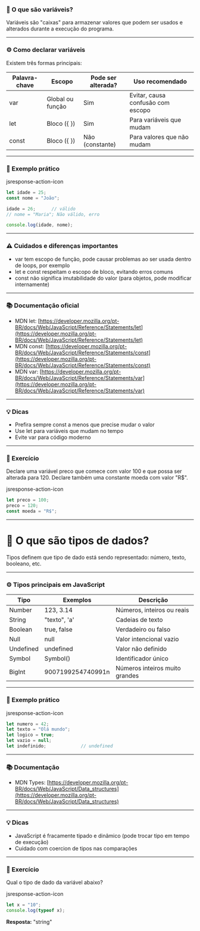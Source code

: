 ### 📌 O que são variáveis?

Variáveis são "caixas" para armazenar valores que podem ser usados e alterados durante a execução do programa.

---

### ⚙️ Como declarar variáveis

Existem três formas principais:

|Palavra-chave|Escopo|Pode ser alterada?|Uso recomendado|
|---|---|---|---|
|var|Global ou função|Sim|Evitar, causa confusão com escopo|
|let|Bloco ({ })|Sim|Para variáveis que mudam|
|const|Bloco ({ })|Não (constante)|Para valores que não mudam|

---

### 🎯 Exemplo prático

jsresponse-action-icon

```js
let idade = 25;
const nome = "João";

idade = 26;      // válido
// nome = "Maria"; Não válido, erro

console.log(idade, nome);
```

---

### ⚠️ Cuidados e diferenças importantes

- var tem escopo de função, pode causar problemas ao ser usada dentro de loops, por exemplo
- let e const respeitam o escopo de bloco, evitando erros comuns
- const não significa imutabilidade do valor (para objetos, pode modificar internamente)

---

### 📚 Documentação oficial

- MDN let: [https://developer.mozilla.org/pt-BR/docs/Web/JavaScript/Reference/Statements/let](https://developer.mozilla.org/pt-BR/docs/Web/JavaScript/Reference/Statements/let)
- MDN const: [https://developer.mozilla.org/pt-BR/docs/Web/JavaScript/Reference/Statements/const](https://developer.mozilla.org/pt-BR/docs/Web/JavaScript/Reference/Statements/const)
- MDN var: [https://developer.mozilla.org/pt-BR/docs/Web/JavaScript/Reference/Statements/var](https://developer.mozilla.org/pt-BR/docs/Web/JavaScript/Reference/Statements/var)

---

### 💡 Dicas

- Prefira sempre const a menos que precise mudar o valor
- Use let para variáveis que mudam no tempo
- Evite var para código moderno

---

### 🧩 Exercício

Declare uma variável preco que comece com valor 100 e que possa ser alterada para 120. Declare também uma constante moeda com valor "R$".

jsresponse-action-icon

```js
let preco = 100;
preco = 120;
const moeda = "R$";
```


---




# **📌 O que são tipos de dados?**

Tipos definem que tipo de dado está sendo representado: número, texto, booleano, etc.

---

### ⚙️ Tipos principais em JavaScript

|Tipo|Exemplos|Descrição|
|---|---|---|
|Number|123, 3.14|Números, inteiros ou reais|
|String|"texto", 'a'|Cadeias de texto|
|Boolean|true, false|Verdadeiro ou falso|
|Null|null|Valor intencional vazio|
|Undefined|undefined|Valor não definido|
|Symbol|Symbol()|Identificador único|
|BigInt|9007199254740991n|Números inteiros muito grandes|

---

### 🎯 Exemplo prático

jsresponse-action-icon

```js
let numero = 42;            
let texto = "Olá mundo";    
let logico = true;          
let vazio = null;           
let indefinido;             // undefined
```

---

### 📚 Documentação

- MDN Types: [https://developer.mozilla.org/pt-BR/docs/Web/JavaScript/Data_structures](https://developer.mozilla.org/pt-BR/docs/Web/JavaScript/Data_structures)

---

### 💡 Dicas

- JavaScript é fracamente tipado e dinâmico (pode trocar tipo em tempo de execução)
- Cuidado com coercion de tipos nas comparações

---

### 🧩 Exercício

Qual o tipo de dado da variável abaixo?

jsresponse-action-icon

```js
let x = "10";  
console.log(typeof x);
```

**Resposta:** "string"